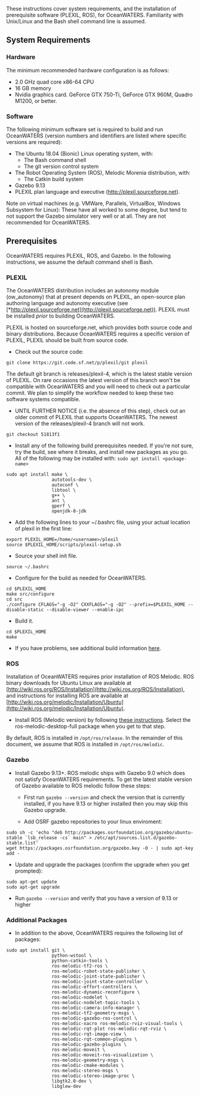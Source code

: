 These instructions cover system requirements, and the installation of
prerequisite software (PLEXIL, ROS), for OceanWATERS.  Familiarity with
Unix/Linux and the Bash shell command line is assumed.

System Requirements
-------------------

### Hardware

The minimum recommended hardware configuration is as follows:

-   2.0 GHz quad core x86-64 CPU
-   16 GB memory
-   Nvidia graphics card. GeForce GTX 750-Ti, GeForce GTX 960M, Quadro M1200, or
    better.

### Software

The following minimum software set is required to build and run OceanWATERS
(version numbers and identifiers are listed where specific versions are
required):

-   The Ubuntu 18.04 (Bionic) Linux operating system, with:
    -   The Bash command shell
    -   The git version control system
-   The Robot Operating System (ROS), Melodic Morenia distribution, with:
    -   The Catkin build system
-   Gazebo 9.13
- PLEXIL plan language and executive (http://plexil.sourceforge.net).

Note on virtual machines (e.g. VMWare, Parallels, VirtualBox, Windows Subsystem
for Linux): These have all worked to some degree, but tend to not support the
Gazebo simulator very well or at all. They are not recommended for OceanWATERS.


Prerequisites
-------------

OceanWATERS requires PLEXIL, ROS, and Gazebo.
In the following instructions, we assume the default command shell is Bash.

### PLEXIL

The OceanWATERS distribution includes an autonomy module (ow_autonomy) that at present
depends on PLEXIL, an open-source plan authoring language and autonomy executive (see
[*http://plexil.sourceforge.net](http://plexil.sourceforge.net)).  PLEXIL must be installed
*prior* to building OceanWATERS.

PLEXIL is hosted on sourceforge.net, which provides both source code and binary
distributions. Because OceanWATERS requires a specific version of PLEXIL, PLEXIL
should be built from source code.

* Check out the source code:
```
git clone https://git.code.sf.net/p/plexil/git plexil
```

The default git branch is releases/plexil-4, which is the latest stable version
of PLEXIL.  On rare occasions the latest version of this branch won't be
compatible with OceanWATERS and you will need to check out a particular commit.
We plan to simplify the workflow needed to keep these two software systems compatible.

* UNTIL FURTHER NOTICE (i.e. the absence of this step), check out an older
  commit of PLEXIL that supports OceanWATERS.  The newest version of the
  releases/plexil-4 branch will not work.

```
git checkout 51813f1
```

* Install any of the following build prerequisites needed. If you're not sure,
try the build, see where it breaks, and install new packages as you go. All of
the following may be installed with: `sudo apt install <package-name>`
```
sudo apt install make \
                 autotools-dev \
                 autoconf \
                 libtool \
                 g++ \
                 ant \
                 gperf \
                 openjdk-8-jdk
```

* Add the following lines to your ~/.bashrc file, using your actual location of
plexil in the first line:
```
export PLEXIL_HOME=/home/<username>/plexil
source $PLEXIL_HOME/scripts/plexil-setup.sh
```

* Source your shell init file.
```
source ~/.bashrc
```

* Configure for the build as needed for OceanWATERS.
```
cd $PLEXIL_HOME
make src/configure
cd src
./configure CFLAGS="-g -O2" CXXFLAGS="-g -O2" --prefix=$PLEXIL_HOME --disable-static --disable-viewer --enable-ipc
```

* Build it.
```
cd $PLEXIL_HOME
make
```

* If you have problems, see additional build information
[here](http://plexil.sourceforge.net/wiki/index.php/Installation).


### ROS

Installation of OceanWATERS requires prior installation of ROS Melodic. ROS
binary downloads for Ubuntu Linux are available at
[http://wiki.ros.org/ROS/Installation](http://wiki.ros.org/ROS/Installation),
and instructions for installing ROS are available at
[http://wiki.ros.org/melodic/Installation/Ubuntu](http://wiki.ros.org/melodic/Installation/Ubuntu).

* Install ROS (Melodic version) by following
[these instructions](http://wiki.ros.org/melodic/Installation/Ubuntu). Select the
ros-melodic-desktop-full package when you get to that step.

By default, ROS is installed in `/opt/ros/release`. In the remainder of this document,
we assume that ROS is installed in `/opt/ros/melodic`.

### Gazebo

* Install Gazebo 9.13+. ROS melodic ships with Gazebo 9.0 which does not satisfy
OceanWATERS requirements. To get the latest stable version of Gazebo available
to ROS melodic follow these steps:

  * First run `gazebo --version` and check the version that is currently installed,
if you have 9.13 or higher installed then you may skip this Gazebo upgrade.

  * Add OSRF gazebo repositories to your linux enviroment:
```
sudo sh -c 'echo "deb http://packages.osrfoundation.org/gazebo/ubuntu-stable `lsb_release -cs` main" > /etc/apt/sources.list.d/gazebo-stable.list'
wget https://packages.osrfoundation.org/gazebo.key -O - | sudo apt-key add -
```

  * Update and upgrade the packages (confirm the upgrade when you get prompted):
```
sudo apt-get update
sudo apt-get upgrade
```
  * Run `gazebo --version` and verify that you have a version of 9.13 or higher

### Additional Packages

* In addition to the above, OceanWATERS requires the following list of packages:
```
sudo apt install git \
                 python-wstool \
                 python-catkin-tools \
                 ros-melodic-tf2-ros \
                 ros-melodic-robot-state-publisher \
                 ros-melodic-joint-state-publisher \
                 ros-melodic-joint-state-controller \
                 ros-melodic-effort-controllers \
                 ros-melodic-dynamic-reconfigure \
                 ros-melodic-nodelet \
                 ros-melodic-nodelet-topic-tools \
                 ros-melodic-camera-info-manager \
                 ros-melodic-tf2-geometry-msgs \
                 ros-melodic-gazebo-ros-control \
                 ros-melodic-xacro ros-melodic-rviz-visual-tools \
                 ros-melodic-rqt-plot ros-melodic-rqt-rviz \
                 ros-melodic-rqt-image-view \
                 ros-melodic-rqt-common-plugins \
                 ros-melodic-gazebo-plugins \
                 ros-melodic-moveit \
                 ros-melodic-moveit-ros-visualization \
                 ros-melodic-geometry-msgs \
                 ros-melodic-cmake-modules \
                 ros-melodic-stereo-msgs \
                 ros-melodic-stereo-image-proc \
                 libgtk2.0-dev \
                 libglew-dev
```
